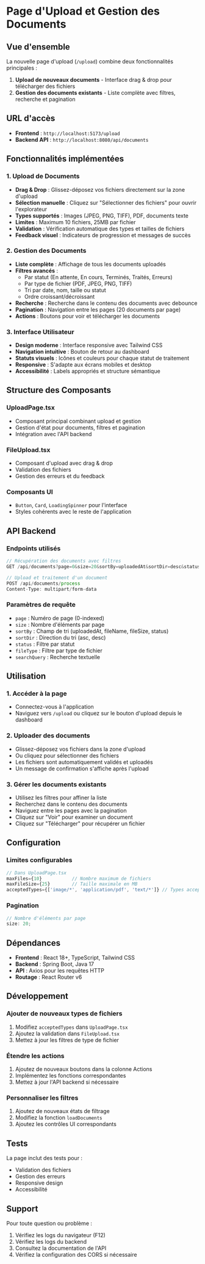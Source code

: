 # Page d'Upload et Gestion des Documents

## Vue d'ensemble

La nouvelle page d'upload (`/upload`) combine deux fonctionnalités principales :

1. **Upload de nouveaux documents** - Interface drag & drop pour télécharger des fichiers
2. **Gestion des documents existants** - Liste complète avec filtres, recherche et pagination

## URL d'accès

- **Frontend** : `http://localhost:5173/upload`
- **Backend API** : `http://localhost:8080/api/documents`

## Fonctionnalités implémentées

### 1. Upload de Documents

- **Drag & Drop** : Glissez-déposez vos fichiers directement sur la zone d'upload
- **Sélection manuelle** : Cliquez sur "Sélectionner des fichiers" pour ouvrir l'explorateur
- **Types supportés** : Images (JPEG, PNG, TIFF), PDF, documents texte
- **Limites** : Maximum 10 fichiers, 25MB par fichier
- **Validation** : Vérification automatique des types et tailles de fichiers
- **Feedback visuel** : Indicateurs de progression et messages de succès

### 2. Gestion des Documents

- **Liste complète** : Affichage de tous les documents uploadés
- **Filtres avancés** :
  - Par statut (En attente, En cours, Terminés, Traités, Erreurs)
  - Par type de fichier (PDF, JPEG, PNG, TIFF)
  - Tri par date, nom, taille ou statut
  - Ordre croissant/décroissant
- **Recherche** : Recherche dans le contenu des documents avec debounce
- **Pagination** : Navigation entre les pages (20 documents par page)
- **Actions** : Boutons pour voir et télécharger les documents

### 3. Interface Utilisateur

- **Design moderne** : Interface responsive avec Tailwind CSS
- **Navigation intuitive** : Bouton de retour au dashboard
- **Statuts visuels** : Icônes et couleurs pour chaque statut de traitement
- **Responsive** : S'adapte aux écrans mobiles et desktop
- **Accessibilité** : Labels appropriés et structure sémantique

## Structure des Composants

### UploadPage.tsx

- Composant principal combinant upload et gestion
- Gestion d'état pour documents, filtres et pagination
- Intégration avec l'API backend

### FileUpload.tsx

- Composant d'upload avec drag & drop
- Validation des fichiers
- Gestion des erreurs et du feedback

### Composants UI

- `Button`, `Card`, `LoadingSpinner` pour l'interface
- Styles cohérents avec le reste de l'application

## API Backend

### Endpoints utilisés

```typescript
// Récupération des documents avec filtres
GET /api/documents?page=0&size=20&sortBy=uploadedAt&sortDir=desc&status=PENDING

// Upload et traitement d'un document
POST /api/documents/process
Content-Type: multipart/form-data
```

### Paramètres de requête

- `page` : Numéro de page (0-indexed)
- `size` : Nombre d'éléments par page
- `sortBy` : Champ de tri (uploadedAt, fileName, fileSize, status)
- `sortDir` : Direction du tri (asc, desc)
- `status` : Filtre par statut
- `fileType` : Filtre par type de fichier
- `searchQuery` : Recherche textuelle

## Utilisation

### 1. Accéder à la page

- Connectez-vous à l'application
- Naviguez vers `/upload` ou cliquez sur le bouton d'upload depuis le dashboard

### 2. Uploader des documents

- Glissez-déposez vos fichiers dans la zone d'upload
- Ou cliquez pour sélectionner des fichiers
- Les fichiers sont automatiquement validés et uploadés
- Un message de confirmation s'affiche après l'upload

### 3. Gérer les documents existants

- Utilisez les filtres pour affiner la liste
- Recherchez dans le contenu des documents
- Naviguez entre les pages avec la pagination
- Cliquez sur "Voir" pour examiner un document
- Cliquez sur "Télécharger" pour récupérer un fichier

## Configuration

### Limites configurables

```typescript
// Dans UploadPage.tsx
maxFiles={10}           // Nombre maximum de fichiers
maxFileSize={25}        // Taille maximale en MB
acceptedTypes={['image/*', 'application/pdf', 'text/*']} // Types acceptés
```

### Pagination

```typescript
// Nombre d'éléments par page
size: 20;
```

## Dépendances

- **Frontend** : React 18+, TypeScript, Tailwind CSS
- **Backend** : Spring Boot, Java 17
- **API** : Axios pour les requêtes HTTP
- **Routage** : React Router v6

## Développement

### Ajouter de nouveaux types de fichiers

1. Modifiez `acceptedTypes` dans `UploadPage.tsx`
2. Ajoutez la validation dans `FileUpload.tsx`
3. Mettez à jour les filtres de type de fichier

### Étendre les actions

1. Ajoutez de nouveaux boutons dans la colonne Actions
2. Implémentez les fonctions correspondantes
3. Mettez à jour l'API backend si nécessaire

### Personnaliser les filtres

1. Ajoutez de nouveaux états de filtrage
2. Modifiez la fonction `loadDocuments`
3. Ajoutez les contrôles UI correspondants

## Tests

La page inclut des tests pour :

- Validation des fichiers
- Gestion des erreurs
- Responsive design
- Accessibilité

## Support

Pour toute question ou problème :

1. Vérifiez les logs du navigateur (F12)
2. Vérifiez les logs du backend
3. Consultez la documentation de l'API
4. Vérifiez la configuration des CORS si nécessaire
